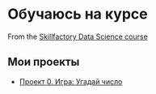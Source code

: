 # Обучаюсь на курсе
From the [Skillfactory Data Science course](https://apps.skillfactory.ru/data-scientist)

## Мои проекты

* [Проект 0. Игра: Угадай число](https://github.com/crazymarmot/sf_data_science/tree/main/project_0)


